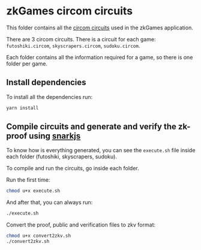 # zkGames circom circuits

This folder contains all the [circom circuits](https://github.com/iden3/circom) used in the zkGames application.

There are 3 circom circuits. There is a circuit for each game: `futoshiki.circom`, `skyscrapers.circom`, `sudoku.circom`.

Each folder contains all the information required for a game, so there is one folder per game.

## Install dependencies

To install all the dependencies run:

```bash
yarn install
```

## Compile circuits and generate and verify the zk-proof using [snarkjs](https://github.com/iden3/snarkjs)

To know how is everything generated, you can see the `execute.sh` file inside each folder (futoshiki, skyscrapers, sudoku).

To compile and run the circuits, go inside each folder.

Run the first time:

```bash
chmod u+x execute.sh
```

And after that, you can always run:

```bash
./execute.sh
```

Convert the proof, public and verification files to zkv format:

```bash
chmod u+x convert2zkv.sh
./convert2zkv.sh
```